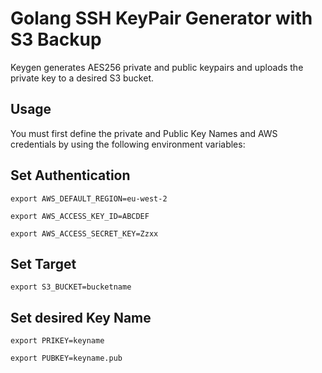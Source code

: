 # Golang SSH KeyPair Generator with S3 Backup

Keygen generates AES256 private and public keypairs and uploads the private key to a desired S3 bucket.

## Usage

You must first define the private and Public Key Names and AWS credentials by using the following environment variables:

## Set Authentication

`export AWS_DEFAULT_REGION=eu-west-2`

`export AWS_ACCESS_KEY_ID=ABCDEF`

`export AWS_ACCESS_SECRET_KEY=Zzxx`

## Set Target

`export S3_BUCKET=bucketname`

## Set desired Key Name

`export PRIKEY=keyname`

`export PUBKEY=keyname.pub`
